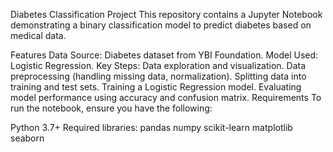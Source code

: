 Diabetes Classification Project
This repository contains a Jupyter Notebook demonstrating a binary classification model to predict diabetes based on medical data.

Features
Data Source: Diabetes dataset from YBI Foundation.
Model Used: Logistic Regression.
Key Steps:
Data exploration and visualization.
Data preprocessing (handling missing data, normalization).
Splitting data into training and test sets.
Training a Logistic Regression model.
Evaluating model performance using accuracy and confusion matrix.
Requirements
To run the notebook, ensure you have the following:

Python 3.7+
Required libraries:
pandas
numpy
scikit-learn
matplotlib
seaborn
